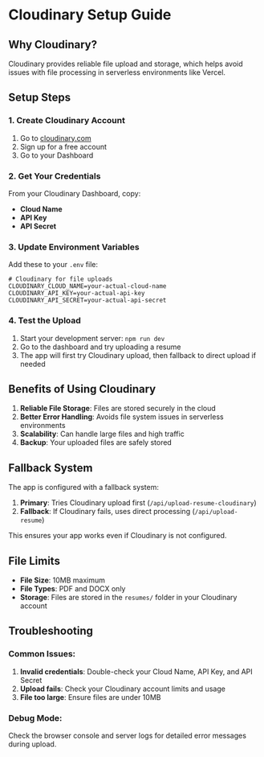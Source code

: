 # Cloudinary Setup Guide

## Why Cloudinary?

Cloudinary provides reliable file upload and storage, which helps avoid issues with file processing in serverless environments like Vercel.

## Setup Steps

### 1. Create Cloudinary Account
1. Go to [cloudinary.com](https://cloudinary.com)
2. Sign up for a free account
3. Go to your Dashboard

### 2. Get Your Credentials
From your Cloudinary Dashboard, copy:
- **Cloud Name**
- **API Key** 
- **API Secret**

### 3. Update Environment Variables
Add these to your `.env` file:

```env
# Cloudinary for file uploads
CLOUDINARY_CLOUD_NAME=your-actual-cloud-name
CLOUDINARY_API_KEY=your-actual-api-key
CLOUDINARY_API_SECRET=your-actual-api-secret
```

### 4. Test the Upload
1. Start your development server: `npm run dev`
2. Go to the dashboard and try uploading a resume
3. The app will first try Cloudinary upload, then fallback to direct upload if needed

## Benefits of Using Cloudinary

1. **Reliable File Storage**: Files are stored securely in the cloud
2. **Better Error Handling**: Avoids file system issues in serverless environments
3. **Scalability**: Can handle large files and high traffic
4. **Backup**: Your uploaded files are safely stored

## Fallback System

The app is configured with a fallback system:
1. **Primary**: Tries Cloudinary upload first (`/api/upload-resume-cloudinary`)
2. **Fallback**: If Cloudinary fails, uses direct processing (`/api/upload-resume`)

This ensures your app works even if Cloudinary is not configured.

## File Limits

- **File Size**: 10MB maximum
- **File Types**: PDF and DOCX only
- **Storage**: Files are stored in the `resumes/` folder in your Cloudinary account

## Troubleshooting

### Common Issues:
1. **Invalid credentials**: Double-check your Cloud Name, API Key, and API Secret
2. **Upload fails**: Check your Cloudinary account limits and usage
3. **File too large**: Ensure files are under 10MB

### Debug Mode:
Check the browser console and server logs for detailed error messages during upload.